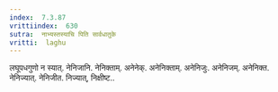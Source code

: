 ```yaml
---
index:  7.3.87
vrittiindex:  630
sutra:  नाभ्यस्तस्याचि पिति सार्वधातुके
vritti:  laghu 
---
```


लघूपधगुणो न स्यात्. नेनिजानि. नेनिक्ताम्. अनेनेक्. अनेनिक्ताम्. अनेनिजुः. अनेनिजम्. अनेनिक्त. नेनिज्यात्. नेनिजीत. निज्यात्, निक्षीष्ट..

